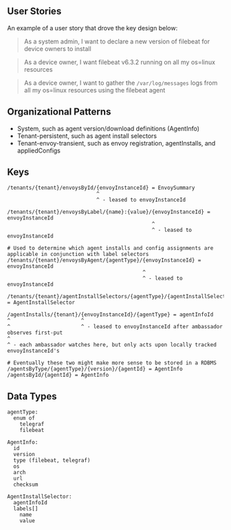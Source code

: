 ## User Stories

An example of a user story that drove the key design below:

> As a system admin, I want to declare a new version of filebeat for device owners to install

> As a device owner, I want filebeat v6.3.2 running on all my os=linux resources

> As a device owner, I want to gather the `/var/log/messages` logs from all my os=linux resources using the filebeat agent

## Organizational Patterns

* System, such as agent version/download definitions (AgentInfo)
* Tenant-persistent, such as agent install selectors
* Tenant-envoy-transient, such as envoy registration, agentInstalls, and appliedConfigs

## Keys

```
/tenants/{tenant}/envoysById/{envoyInstanceId} = EnvoySummary
                             ^
                             ^ - leased to envoyInstanceId

/tenants/{tenant}/envoysByLabel/{name}:{value}/{envoyInstanceId} = envoyInstanceId
                                               ^
                                               ^ - leased to envoyInstanceId

# Used to determine which agent installs and config assignments are applicable in conjunction with label selectors
/tenants/{tenant}/envoysByAgent/{agentType}/{envoyInstanceId} = envoyInstanceId
                                            ^
                                            ^ - leased to envoyInstanceId

/tenants/{tenant}/agentInstallSelectors/{agentType}/{agentInstallSelectorId} = AgentInstallSelector

/agentInstalls/{tenant}/{envoyInstanceId}/{agentType} = agentInfoId
^                       ^
^                       ^ - leased to envoyInstanceId after ambassador observes first-put
^
^ - each ambassador watches here, but only acts upon locally tracked envoyInstanceId's

# Eventually these two might make more sense to be stored in a RDBMS
/agentsByType/{agentType}/{version}/{agentId} = AgentInfo
/agentsById/{agentId} = AgentInfo
```

## Data Types

```
agentType:
  enum of
    telegraf
    filebeat

AgentInfo:
  id
  version
  type (filebeat, telegraf)
  os
  arch
  url
  checksum

AgentInstallSelector:
  agentInfoId
  labels[]
    name
    value
```

